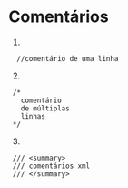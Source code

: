 # Comentários #

1.
```
  //comentário de uma linha

```

2.

```
 /*
   comentário
   de múltiplas
   linhas
 */

```

3.
```
 /// <summary>
 /// comentários xml
 /// </summary>
```


